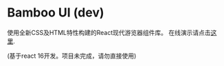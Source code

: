 # Bamboo UI (dev)
使用全新CSS及HTML特性构建的React现代游览器组件库。
在线演示请点击[这里](http://zombiej.github.io/bamboo-ui).

(基于react 16开发。项目未完成，请勿直接使用)
